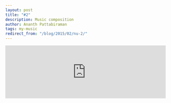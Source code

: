 ```yaml
---
layout: post
title: "#2"
description: Music composition
author: Ananth Pattabiraman
tags: my-music
redirect_from: "/blog/2015/02/nu-2/"
---
```


<iframe width="100%" height="166" scrolling="no" frameborder="no" src="https://w.soundcloud.com/player/?url=https%3A//api.soundcloud.com/tracks/188105661&amp;color=ff9900&amp;auto_play=false&amp;hide_related=false&amp;show_comments=true&amp;show_user=true&amp;show_reposts=false"></iframe>
